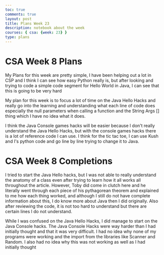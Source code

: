 ```yaml
---
toc: true
comments: true
layout: post
title: Plans Week 23
description: notebook about the week
courses: { csa: {week: 23} }
type: plans
---
```

# CSA Week 8 Plans
My Plans for this week are pretty simple, I have been helping out a lot in CSP and I think I can see how easy Python really is, but after looking and trying to code a simple code segment for Hello World in Java, I can see that this is going to be very hard

My plan for this week is to focus a lot of time on the Java Hello Hacks and really go into the learning and understanding what each line of code does especially the null parameters when calling a function and the String Args [] thing which I have no idea what it does.

I think the Java Console games hacks will be easier because I don't really understand the Java Hello Hacks, but with the console games hacks there is a lot of reference code I can use. I think for the tic tac toe, I can use Kush and I's python code and go line by line trying to change it to Java.


# CSA Week 8 Completions
I tried to start the Java Hello hacks, but I was not able to really understand the anatomy of a class even after trying to learn how it all works all throughout the article. However, Toby did come in clutch here and he literally went through each piece of his pythagorean theorem and explained to me how each thing worked, and although I still do not have complete information about this, I do know more about Java then I did originally. Also after reviewing the code, it is not too hard to understand but there are certain lines I do not understand.

While I was confused on the Java Hello Hacks, I did manage to start on the Java Console hacks. The Java Console Hacks were way harder than I had initially thought and that it was very difficult. I had no idea why none of my programs were working and the import from the libraries like Scanner and Random. I also had no idea why this was not working as well as I had initially thought